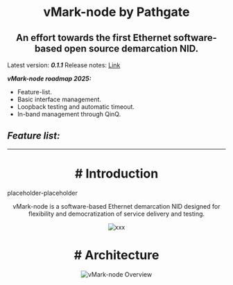 <h1 align="center">vMark-node by Pathgate</h1>
<h2 align="center">An effort towards the first Ethernet software-based open source demarcation NID.</h2>

Latest version: ***0.1.1***
Release notes: [Link](https://github.com/xmas-ar/vMark-node/blob/public/docs/base/release_notes.md)

***vMark-node roadmap 2025:***
 - Feature-list.
 - Basic interface management.
 - Loopback testing and automatic timeout.
 - In-band management through QinQ.

***Feature list:***
 - 
___

<h1 align="center"># Introduction</h1>

placeholder-placeholder
<p align="center">
vMark-node is a software-based Ethernet demarcation NID designed for flexibility and democratization of service delivery and testing.
</p>

<p align="center">
  <img src="https://github.com/user-attachments/assets/b3afbc6d-0fda-4e6c-82af-3101cf32044c" alt="xxx">
</p>

<h1 align="center"># Architecture</h1>

<p align="center">
  <img src="docs/source/xxx" alt="vMark-node Overview">
</p>
